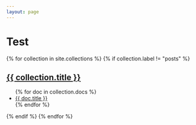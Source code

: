 ```yaml
---
layout: page
---
```


# Test

{% for collection in site.collections %}
  {% if collection.label != "posts" %}
    <h2><a href="#">{{ collection.title }}</a></h2>
    <ul>
      {% for doc in collection.docs %}
        <li><a href="{{ doc.url }}">{{ doc.title }}</a></li>
      {% endfor %}
    </ul>
  {% endif %}
{% endfor %}
